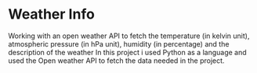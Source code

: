 # Weather Info
Working with an open weather API to fetch the temperature (in kelvin unit), atmospheric pressure (in hPa unit), humidity (in percentage) and the description of the weather
In this project i used Python as a language and used the Open weather API to fetch the data needed in the project.
